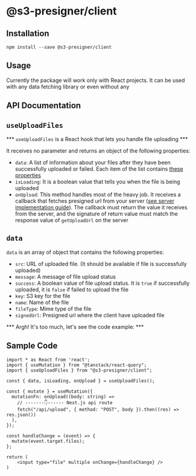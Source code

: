 # @s3-presigner/client

## Installation

`npm install --save @s3-presigner/client`

## Usage

Currently the package will work only with React projects. It can be used with any data fetching library or even without any

## API Documentation

## `useUploadFiles`

*** `useUploadFiles` is a React hook that lets you handle file uploading ***

It receives no parameter and returns an object of the following properties:

- `data`: A list of information about your files after they have been successfully uploaded or failed. Each item of the list contains [these properties](#data)
- `isLoading`: It is a boolean value that tells you when the file is being uploaded
- `onUpload`: This method handles most of the heavy job. It receives a callback that fetches presigned url from your server ([see server implementation guide](../server/README.md#s3-presignerserver)). The callback must return the value it receives from the server, and the signature of return value must match the response value of `getUploadUrl` on the server

## `data`

`data` is an array of object that contains the following properties:

- `src`: URL of uploaded file. (It should be available if file is successfully uploaded)
- `message`: A message of file upload status
- `success`: A boolean value of file upload status. It is `true` if successfully uploaded, it is `false` if failed to upload the file
- `key`: S3 key for the file
- `name`: Name of the file
- `fileType`: Mime type of the file
- `signedUrl`: Presigned url where the client have uploaded file

*** Argh! It's too much, let's see the code example: ***

## Sample Code

```tsx
import * as React from 'react';
import { useMutation } from "@tanstack/react-query";
import { useUploadFiles } from "@s3-presigner/client";

const { data, isLoading, onUpload } = useUploadFiles();

const { mutate } = useMutation({
  mutationFn: onUpload((body: string) =>
    // -------👇------ Next.js api route
    fetch("/api/upload", { method: "POST", body }).then((res) => res.json())
  ),
});

const handleChange = (event) => {
  mutate(event.target.files);
};

return (
    <input type="file" multiple onChange={handleChange} />
)
```
